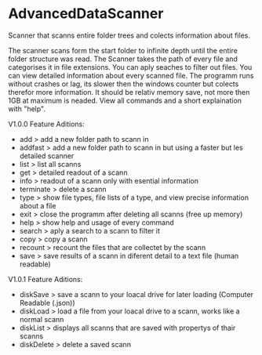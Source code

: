 # AdvancedDataScanner
Scanner that scanns entire folder trees and colects information about files.

The scanner scans form the start folder to infinite depth until the entire folder structure was read. The Scanner takes the path of every file and categorises it
in file extensions. You can aply seaches to filter out files. You can view detailed information about every scanned file.
The programm runs without crashes or lag, its slower then the windows counter but colects therefor more information. It should be relativ memory save, not more then 1GB
at maximum is neaded.
View all commands and a short explaination with "help".

V1.0.0 Feature Aditions:
- add         > add a new folder path to scann in
- addfast     > add a new folder path to scann in but using a faster but les detailed scanner
- list        > list all scanns
- get         > detailed readout of a scann
- info        > readout of a scann only with esential information
- terminate   > delete a scann
- type        > show file types, file lists of a type, and view precise information about a file
- exit        > close the programm after deleting all scanns (free up memory)
- help        > show help and usage of every command
- search      > aply a search to a scann to filter it
- copy        > copy a scann
- recount     > recount the files that are collectet by the scann
- save        > save results of a scann in diferent detail to a text file (human readable)

V1.0.1 Feature Aditions:
- diskSave    > save a scann to your loacal drive for later loading (Computer Readable (.json))
- diskLoad    > load a file from your loacal drive to a scann, works like a normal scann
- diskList    > displays all scanns that are saved with propertys of thair scanns
- diskDelete  > delete a saved scann
